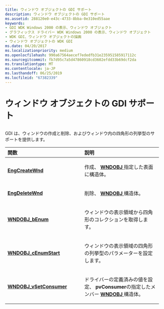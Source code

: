 ```yaml
---
title: ウィンドウ オブジェクトの GDI サポート
description: ウィンドウ オブジェクトの GDI サポート
ms.assetid: 288120e0-e43c-4733-8bba-0e310ed55aae
keywords:
- GDI WDK Windows 2000 の表示、ウィンドウ オブジェクト
- グラフィックス ドライバー WDK Windows 2000 の表示、ウィンドウ オブジェクト
- WDK GDI、ウィンドウ オブジェクトの描画
- ウィンドウ オブジェクトの WDK GDI
ms.date: 04/20/2017
ms.localizationpriority: medium
ms.openlocfilehash: 990a67564aecef7ededfb31e235951585917112c
ms.sourcegitcommit: fb7d95c7a5d47860918cd3602efdd33b69dcf2da
ms.translationtype: MT
ms.contentlocale: ja-JP
ms.lasthandoff: 06/25/2019
ms.locfileid: "67382339"
---
```

# <a name="gdi-support-for-window-objects"></a>ウィンドウ オブジェクトの GDI サポート


## <span id="ddk_gdi_support_for_window_objects_gg"></span><span id="DDK_GDI_SUPPORT_FOR_WINDOW_OBJECTS_GG"></span>


GDI は、ウィンドウの作成と削除、およびウィンドウ内の四角形の列挙型のサポートを提供します。

<table>
<colgroup>
<col width="50%" />
<col width="50%" />
</colgroup>
<thead>
<tr class="header">
<th align="left">関数</th>
<th align="left">説明</th>
</tr>
</thead>
<tbody>
<tr class="odd">
<td align="left"><p><a href="https://docs.microsoft.com/windows/desktop/api/winddi/nf-winddi-engcreatewnd" data-raw-source="[&lt;strong&gt;EngCreateWnd&lt;/strong&gt;](https://docs.microsoft.com/windows/desktop/api/winddi/nf-winddi-engcreatewnd)"><strong>EngCreateWnd</strong></a></p></td>
<td align="left"><p>作成、 <a href="https://docs.microsoft.com/windows/desktop/api/winddi/ns-winddi-_wndobj" data-raw-source="[&lt;strong&gt;WNDOBJ&lt;/strong&gt;](https://docs.microsoft.com/windows/desktop/api/winddi/ns-winddi-_wndobj)"> <strong>WNDOBJ</strong> </a>指定した表面に構造体。</p></td>
</tr>
<tr class="even">
<td align="left"><p><a href="https://docs.microsoft.com/windows/desktop/api/winddi/nf-winddi-engdeletewnd" data-raw-source="[&lt;strong&gt;EngDeleteWnd&lt;/strong&gt;](https://docs.microsoft.com/windows/desktop/api/winddi/nf-winddi-engdeletewnd)"><strong>EngDeleteWnd</strong></a></p></td>
<td align="left"><p>削除、 <a href="https://docs.microsoft.com/windows/desktop/api/winddi/ns-winddi-_wndobj" data-raw-source="[&lt;strong&gt;WNDOBJ&lt;/strong&gt;](https://docs.microsoft.com/windows/desktop/api/winddi/ns-winddi-_wndobj)"> <strong>WNDOBJ</strong> </a>構造体。</p></td>
</tr>
<tr class="odd">
<td align="left"><p><a href="https://docs.microsoft.com/windows/desktop/api/winddi/nf-winddi-wndobj_benum" data-raw-source="[&lt;strong&gt;WNDOBJ_bEnum&lt;/strong&gt;](https://docs.microsoft.com/windows/desktop/api/winddi/nf-winddi-wndobj_benum)"><strong>WNDOBJ_bEnum</strong></a></p></td>
<td align="left"><p>ウィンドウの表示領域から四角形のコレクションを取得します。</p></td>
</tr>
<tr class="even">
<td align="left"><p><a href="https://docs.microsoft.com/windows/desktop/api/winddi/nf-winddi-wndobj_cenumstart" data-raw-source="[&lt;strong&gt;WNDOBJ_cEnumStart&lt;/strong&gt;](https://docs.microsoft.com/windows/desktop/api/winddi/nf-winddi-wndobj_cenumstart)"><strong>WNDOBJ_cEnumStart</strong></a></p></td>
<td align="left"><p>ウィンドウの表示領域の四角形の列挙型のパラメーターを設定します。</p></td>
</tr>
<tr class="odd">
<td align="left"><p><a href="https://docs.microsoft.com/windows/desktop/api/winddi/nf-winddi-wndobj_vsetconsumer" data-raw-source="[&lt;strong&gt;WNDOBJ_vSetConsumer&lt;/strong&gt;](https://docs.microsoft.com/windows/desktop/api/winddi/nf-winddi-wndobj_vsetconsumer)"><strong>WNDOBJ_vSetConsumer</strong></a></p></td>
<td align="left"><p>ドライバーの定義済みの値を設定、 <strong>pvConsumer</strong>の指定したメンバー <a href="https://docs.microsoft.com/windows/desktop/api/winddi/ns-winddi-_wndobj" data-raw-source="[&lt;strong&gt;WNDOBJ&lt;/strong&gt;](https://docs.microsoft.com/windows/desktop/api/winddi/ns-winddi-_wndobj)"> <strong>WNDOBJ</strong> </a>構造体。</p></td>
</tr>
</tbody>
</table>

 

 

 





